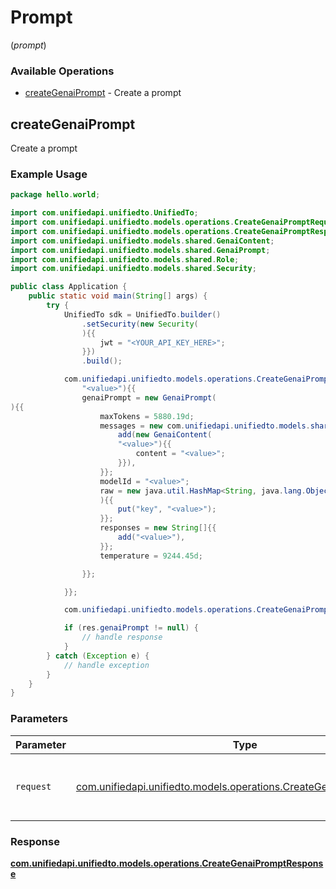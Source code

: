 # Prompt
(*prompt*)

### Available Operations

* [createGenaiPrompt](#creategenaiprompt) - Create a prompt

## createGenaiPrompt

Create a prompt

### Example Usage

```java
package hello.world;

import com.unifiedapi.unifiedto.UnifiedTo;
import com.unifiedapi.unifiedto.models.operations.CreateGenaiPromptRequest;
import com.unifiedapi.unifiedto.models.operations.CreateGenaiPromptResponse;
import com.unifiedapi.unifiedto.models.shared.GenaiContent;
import com.unifiedapi.unifiedto.models.shared.GenaiPrompt;
import com.unifiedapi.unifiedto.models.shared.Role;
import com.unifiedapi.unifiedto.models.shared.Security;

public class Application {
    public static void main(String[] args) {
        try {
            UnifiedTo sdk = UnifiedTo.builder()
                .setSecurity(new Security(
                ){{
                    jwt = "<YOUR_API_KEY_HERE>";
                }})
                .build();

            com.unifiedapi.unifiedto.models.operations.CreateGenaiPromptRequest req = new CreateGenaiPromptRequest(
                "<value>"){{
                genaiPrompt = new GenaiPrompt(
){{
                    maxTokens = 5880.19d;
                    messages = new com.unifiedapi.unifiedto.models.shared.GenaiContent[]{{
                        add(new GenaiContent(
                        "<value>"){{
                            content = "<value>";
                        }}),
                    }};
                    modelId = "<value>";
                    raw = new java.util.HashMap<String, java.lang.Object>(
                    ){{
                        put("key", "<value>");
                    }};
                    responses = new String[]{{
                        add("<value>"),
                    }};
                    temperature = 9244.45d;

                }};

            }};

            com.unifiedapi.unifiedto.models.operations.CreateGenaiPromptResponse res = sdk.prompt.createGenaiPrompt(req);

            if (res.genaiPrompt != null) {
                // handle response
            }
        } catch (Exception e) {
            // handle exception
        }
    }
}
```

### Parameters

| Parameter                                                                                                                  | Type                                                                                                                       | Required                                                                                                                   | Description                                                                                                                |
| -------------------------------------------------------------------------------------------------------------------------- | -------------------------------------------------------------------------------------------------------------------------- | -------------------------------------------------------------------------------------------------------------------------- | -------------------------------------------------------------------------------------------------------------------------- |
| `request`                                                                                                                  | [com.unifiedapi.unifiedto.models.operations.CreateGenaiPromptRequest](../../models/operations/CreateGenaiPromptRequest.md) | :heavy_check_mark:                                                                                                         | The request object to use for the request.                                                                                 |


### Response

**[com.unifiedapi.unifiedto.models.operations.CreateGenaiPromptResponse](../../models/operations/CreateGenaiPromptResponse.md)**


